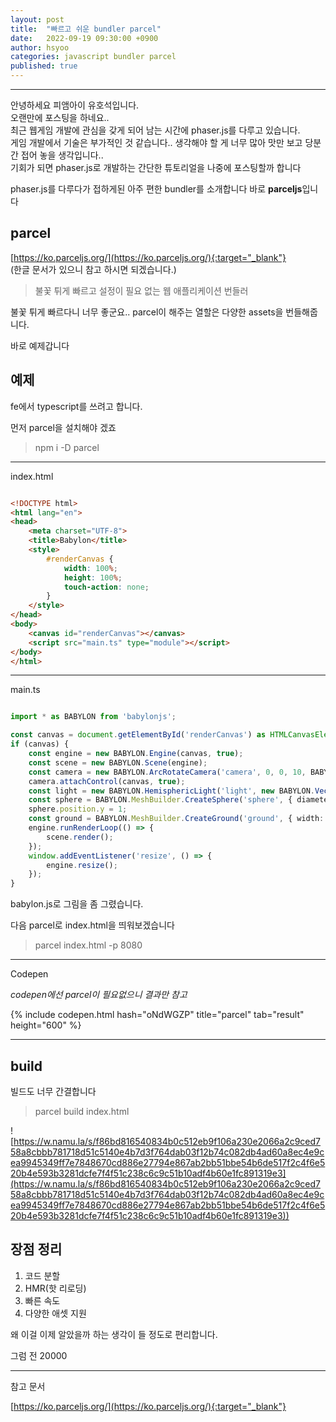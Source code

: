 ```yaml
---
layout: post
title:  "빠르고 쉬운 bundler parcel"
date:   2022-09-19 09:30:00 +0900
author: hsyoo
categories: javascript bundler parcel
published: true
---
```

<hr/>

안녕하세요 피앰아이 유호석입니다.  
오랜만에 포스팅을 하네요..  
최근 웹게임 개발에 관심을 갖게 되어 남는 시간에 phaser.js를 다루고 있습니다.  
게임 개발에서 기술은 부가적인 것 같습니다..
생각해야 할 게 너무 많아 맛만 보고 당분간 접어 놓을 생각입니다..  
기회가 되면 phaser.js로 개발하는 간단한 튜토리얼을 나중에 포스팅할까 합니다

phaser.js를 다루다가 접하게된 아주 편한 bundler를 소개합니다
바로 **parceljs**입니다

## parcel


[https://ko.parceljs.org/](https://ko.parceljs.org/){:target="_blank"}  
(한글 문서가 있으니 참고 하시면 되겠습니다.)

>불꽃 튀게 빠르고 설정이 필요 없는 웹 애플리케이션 번들러

불꽃 튀게 빠르다니 너무 좋군요..
parcel이 해주는 열할은 다양한 assets을 번들해줍니다.

바로 예제갑니다


## 예제
fe에서 typescript를 쓰려고 합니다.

먼저 parcel을 설치해야 겠죠
> npm i -D parcel

---
index.html
```html

<!DOCTYPE html>
<html lang="en">
<head>
    <meta charset="UTF-8">
    <title>Babylon</title>
    <style>
        #renderCanvas {
            width: 100%;
            height: 100%;
            touch-action: none;
        }
    </style>
</head>
<body>
    <canvas id="renderCanvas"></canvas>
    <script src="main.ts" type="module"></script>
</body>
</html>


```

---

main.ts
```typescript

import * as BABYLON from 'babylonjs';

const canvas = document.getElementById('renderCanvas') as HTMLCanvasElement;
if (canvas) {
    const engine = new BABYLON.Engine(canvas, true);
    const scene = new BABYLON.Scene(engine);
    const camera = new BABYLON.ArcRotateCamera('camera', 0, 0, 10, BABYLON.Vector3.Zero(), scene);
    camera.attachControl(canvas, true);
    const light = new BABYLON.HemisphericLight('light', new BABYLON.Vector3(0, 1, 0), scene);
    const sphere = BABYLON.MeshBuilder.CreateSphere('sphere', { diameter: 2 }, scene);
    sphere.position.y = 1;
    const ground = BABYLON.MeshBuilder.CreateGround('ground', { width: 6, height: 6 }, scene);
    engine.runRenderLoop(() => {
        scene.render();
    });
    window.addEventListener('resize', () => {
        engine.resize();
    });
}


```
babylon.js로 그림을 좀 그렸습니다.

다음 parcel로 index.html을 띄워보겠습니다

> parcel index.html -p 8080

---
Codepen

_codepen에선 parcel이 필요없으니 결과만 참고_

{% include codepen.html hash="oNdWGZP" title="parcel" tab="result" height="600" %}

---
## build

빌드도 너무 간결합니다

> parcel build index.html



![https://w.namu.la/s/f86bd816540834b0c512eb9f106a230e2066a2c9ced758a8cbbb781718d51c5140e4b7d3f764dab03f12b74c082db4ad60a8ec4e9cea9945349ff7e7848670cd886e27794e867ab2bb51bbe54b6de517f2c4f6e520b4e593b3281dcfe7f4f51c238c6c9c51b10adf4b60e1fc891319e3](https://w.namu.la/s/f86bd816540834b0c512eb9f106a230e2066a2c9ced758a8cbbb781718d51c5140e4b7d3f764dab03f12b74c082db4ad60a8ec4e9cea9945349ff7e7848670cd886e27794e867ab2bb51bbe54b6de517f2c4f6e520b4e593b3281dcfe7f4f51c238c6c9c51b10adf4b60e1fc891319e3))


## 장점 정리

1. 코드 분할
2. HMR(핫 리로딩)
3. 빠른 속도
4. 다양한 애셋 지원

왜 이걸 이제 알았을까 하는 생각이 들 정도로 편리합니다.

그럼 전 20000

---
참고 문서  

[https://ko.parceljs.org/](https://ko.parceljs.org/){:target="_blank"}
